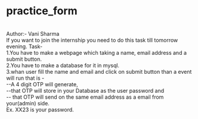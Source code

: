 # practice_form
<br>
Author:- Vani Sharma
<br>
If you want to join the internship you need to do this task till tomorrow evening. 
Task- <br>
1.You have to make a webpage  which taking a name, email address and a submit button. <br>
2.You have to make a database for it in mysql. <br>
3.whan user fill the name and email and click on submit button than a event will run that is - <br>
--A 4 digit OTP will generate, <br>
--that OTP will store in your Database as the user password and <br>
-- that OTP will send on the same email address as a email from your(admin) side.<br> 
Ex. XX23 is your password.
